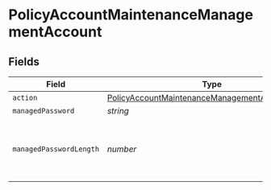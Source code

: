 # PolicyAccountMaintenanceManagementAccount


## Fields

| Field                                                                                                                     | Type                                                                                                                      | Required                                                                                                                  | Description                                                                                                               | Example                                                                                                                   |
| ------------------------------------------------------------------------------------------------------------------------- | ------------------------------------------------------------------------------------------------------------------------- | ------------------------------------------------------------------------------------------------------------------------- | ------------------------------------------------------------------------------------------------------------------------- | ------------------------------------------------------------------------------------------------------------------------- |
| `action`                                                                                                                  | [PolicyAccountMaintenanceManagementAccountAction](../../models/shared/policyaccountmaintenancemanagementaccountaction.md) | :heavy_minus_sign:                                                                                                        | N/A                                                                                                                       |                                                                                                                           |
| `managedPassword`                                                                                                         | *string*                                                                                                                  | :heavy_minus_sign:                                                                                                        | N/A                                                                                                                       |                                                                                                                           |
| `managedPasswordLength`                                                                                                   | *number*                                                                                                                  | :heavy_minus_sign:                                                                                                        | Only necessary when utilizing the random action                                                                           | 8                                                                                                                         |